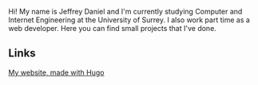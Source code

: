 Hi! My name is Jeffrey Daniel and I'm currently studying Computer and Internet Engineering at the University of Surrey. I also work part time as a web developer. Here you can find small projects that I've done.

## Links
[My website, made with Hugo](https://jefdan.com)
